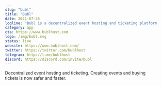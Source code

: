 ```yaml
---
slug: "bubl"
title: "Bubl"
date: 2021-07-25
logline: "Bubl is a decentralized event hosting and ticketing platform built on the Solana blockchain"
category: app
cta: https://www.bublhost.com
logo: /img/bubl.svg
status: live
website: https://www.bublhost.com/
twitter: https://twitter.com/bublhost
telegram: http://t.me/bublhost
discord: https://discord.com/invite/bubl
---
```


Decentralized event hosting and ticketing. Creating events and buying tickets is now safer and faster.
